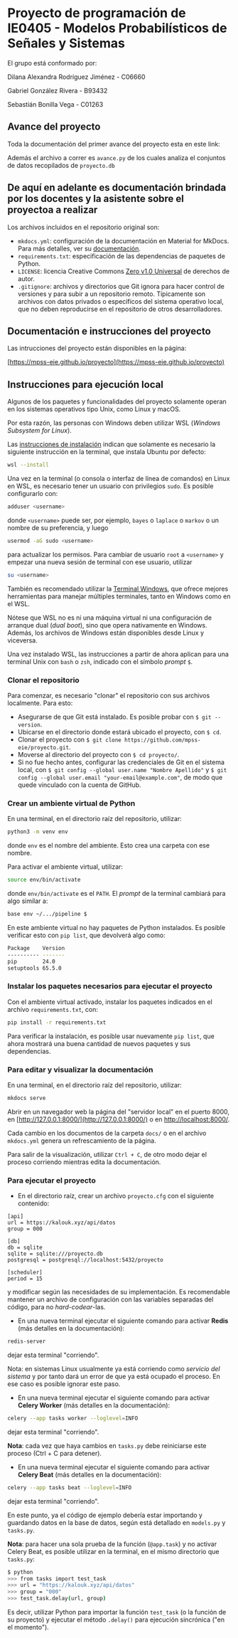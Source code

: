 # Proyecto de programación de IE0405 - Modelos Probabilísticos de Señales y Sistemas
El grupo está conformado por:

Dilana Alexandra Rodríguez Jiménez - C06660

Gabriel González Rivera            - B93432

Sebastián Bonilla Vega             - C01263

## Avance del proyecto
Toda la documentación del primer avance del proyecto esta en este link:

Además el archivo a correr es `avance.py` de los cuales analiza el conjuntos de datos recopilados de `proyecto.db`

## De aquí en adelante es documentación brindada por los docentes y la asistente sobre el proyectoa a realizar
Los archivos incluidos en el repositorio original son:

- `mkdocs.yml`: configuración de la documentación en Material for MkDocs. Para más detalles, ver su [documentación](https://squidfunk.github.io/mkdocs-material/).
- `requirements.txt`: especificación de las dependencias de paquetes de Python.
- `LICENSE`: licencia Creative Commons [Zero v1.0 Universal](https://creativecommons.org/publicdomain/zero/1.0/deed.es) de derechos de autor.
- `.gitignore`: archivos y directorios que Git ignora para hacer control de versiones y para subir a un repositorio remoto. Típicamente son archivos con datos privados o específicos del sistema operativo local, que no deben reproducirse en el repositorio de otros desarrolladores.

## Documentación e instrucciones del proyecto

Las intrucciones del proyecto están disponibles en la página:

[https://mpss-eie.github.io/proyecto](https://mpss-eie.github.io/proyecto)

## Instrucciones para ejecución local

Algunos de los paquetes y funcionalidades del proyecto solamente operan en los sistemas operativos tipo Unix, como Linux y macOS.

Por esta razón, las personas con Windows deben utilizar WSL (*Windows Subsystem for Linux*).

Las [instrucciones de instalación](https://learn.microsoft.com/es-mx/windows/wsl/install) indican que solamente es necesario la siguiente instrucción en la terminal, que instala Ubuntu por defecto:

```bash
wsl --install
```

Una vez en la terminal (o consola o interfaz de línea de comandos) en Linux en WSL, es necesario tener un usuario con privilegios `sudo`. Es posible configurarlo con:

```bash
adduser <username>
```

donde `<username>` puede ser, por ejemplo, `bayes` o `laplace` o `markov` o un nombre de su preferencia, y luego

```bash
usermod -aG sudo <username>
```

para actualizar los permisos. Para cambiar de usuario `root` a `<username>` y empezar una nueva sesión de terminal con ese usuario, utilizar

```bash
su <username>
```

También es recomendado utilizar la [Terminal Windows](https://learn.microsoft.com/es-es/windows/terminal/install), que ofrece mejores herramientas para manejar múltiples terminales, tanto en Windows como en el WSL. 

Nótese que WSL no es ni una máquina virtual ni una configuración de arranque dual (*dual boot*), sino que opera nativamente en Windows. Además, los archivos de Windows están disponibles desde Linux y viceversa.

Una vez instalado WSL, las instrucciones a partir de ahora aplican para una terminal Unix con `bash` o `zsh`, indicado con el símbolo *prompt* `$`.

### Clonar el repositorio

Para comenzar, es necesario "clonar" el repositorio con sus archivos localmente. Para esto:

- Asegurarse de que Git está instalado. Es posible probar con `$ git --version`.
- Ubicarse en el directorio donde estará ubicado el proyecto, con `$ cd`.
- Clonar el proyecto con `$ git clone https://github.com/mpss-eie/proyecto.git`.
- Moverse al directorio del proyecto con `$ cd proyecto/`.
- Si no fue hecho antes, configurar las credenciales de Git en el sistema local, con `$ git config --global user.name "Nombre Apellido"` y `$ git config --global user.email "your-email@example.com"`, de modo que quede vinculado con la cuenta de GitHub.

### Crear un ambiente virtual de Python

En una terminal, en el directorio raíz del repositorio, utilizar:

```bash
python3 -m venv env
```

donde `env` es el nombre del ambiente. Esto crea una carpeta con ese nombre.

Para activar el ambiente virtual, utilizar:

```bash
source env/bin/activate
```

donde `env/bin/activate` es el `PATH`. El *prompt* de la terminal cambiará para algo similar a:

```bash
base env ~/.../pipeline $
```

En este ambiente virtual no hay paquetes de Python instalados. Es posible verificar esto con `pip list`, que devolverá algo como:

```bash
Package    Version
---------- -------
pip        24.0
setuptools 65.5.0
```

### Instalar los paquetes necesarios para ejecutar el proyecto

Con el ambiente virtual activado, instalar los paquetes indicados en el archivo `requirements.txt`, con:

```bash
pip install -r requirements.txt
```

Para verificar la instalación, es posible usar nuevamente `pip list`, que ahora mostrará una buena cantidad de nuevos paquetes y sus dependencias.

### Para editar y visualizar la documentación

En una terminal, en el directorio raíz del repositorio, utilizar:

```bash
mkdocs serve
```

Abrir en un navegador web la página del "servidor local" en el puerto 8000, en [http://127.0.0.1:8000/](http://127.0.0.1:8000/) o en [http://localhost:8000/](http://localhost:8000/).

Cada cambio en los documentos de la carpeta `docs/` o en el archivo `mkdocs.yml` genera un refrescamiento de la página.

Para salir de la visualización, utilizar `Ctrl + C`, de otro modo dejar el proceso corriendo mientras edita la documentación.

### Para ejecutar el proyecto

- En el directorio raíz, crear un archivo `proyecto.cfg` con el siguiente contenido:

```
[api]
url = https://kalouk.xyz/api/datos
group = 000

[db]
db = sqlite
sqlite = sqlite:///proyecto.db
postgresql = postgresql://localhost:5432/proyecto

[scheduler]
period = 15
```

y modificar según las necesidades de su implementación. Es recomendable mantener un archivo de configuración con las variables separadas del código, para no *hard-codear*-las.

- En una nueva terminal ejecutar el siguiente comando para activar **Redis** (más detalles en la documentación): 

```bash
redis-server
```

dejar esta terminal "corriendo".

Nota: en sistemas Linux usualmente ya está corriendo como *servicio del sistema* y por tanto dará un error de que ya está ocupado el proceso. En ese caso es posible ignorar este paso.

- En una nueva terminal ejecutar el siguiente comando para activar **Celery Worker** (más detalles en la documentación):

```bash
celery --app tasks worker --loglevel=INFO
```

dejar esta terminal "corriendo". 

**Nota**: cada vez que haya cambios en `tasks.py` debe reiniciarse este proceso (Ctrl + C para detener).

- En una nueva terminal ejecutar el siguiente comando para activar **Celery Beat** (más detalles en la documentación):

```bash
celery --app tasks beat --loglevel=INFO
```

dejar esta terminal "corriendo".

En este punto, ya el código de ejemplo debería estar importando y guardando datos en la base de datos, según está detallado en `models.py` y `tasks.py`.

**Nota**: para hacer una sola prueba de la función (`@app.task`) y no activar Celery Beat, es posible utilizar en la terminal, en el mismo directorio que `tasks.py`:

```bash
$ python
>>> from tasks import test_task
>>> url = "https://kalouk.xyz/api/datos"
>>> group = "000"
>>> test_task.delay(url, group)
```

Es decir, utilizar Python para importar la función `test_task` (o la función de su proyecto) y ejecutar el método `.delay()` para ejecución sincrónica ("en el momento").
